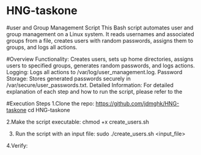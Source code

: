 # HNG-taskone
#user and Group Management Script
This Bash script automates user and group management on a Linux system. It reads usernames and associated groups from a file, creates users with random passwords, assigns them to groups, and logs all actions.

#Overview
Functionality: Creates users, sets up home directories, assigns users to specified groups, generates random passwords, and logs actions.
Logging: Logs all actions to /var/log/user_management.log.
Password Storage: Stores generated passwords securely in /var/secure/user_passwords.txt.
Detailed Information: For detailed explanation of each step and how to run the script, please refer to the 

#Execution Steps
1.Clone the repo: https://github.com/jdmghk/HNG-taskone
cd HNG-taskone

2.Make the script executable:
chmod +x create_users.sh

3. Run the script with an input file:
   sudo ./create_users.sh <input_file>

4.Verify:

